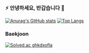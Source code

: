 ### ⚡ 안녕하세요, 반갑습니다 🌱   

<!--
**ghkdxofla/ghkdxofla** is a ✨ _special_ ✨ repository because its `README.md` (this file) appears on your GitHub profile.

Here are some ideas to get you started:

- 🔭 I’m currently working on ...
- 🌱 I’m currently learning ...
- 👯 I’m looking to collaborate on ...
- 🤔 I’m looking for help with ...
- 💬 Ask me about ...
- 📫 How to reach me: ...
- 😄 Pronouns: ...
- ⚡ Fun fact: ...

참고 페이지
- https://shields.io/
-->

[![Anurag's GitHub stats](https://github-readme-stats.vercel.app/api?username=ghkdxofla&show_icons=true&theme=radical&line_height=20)](https://github.com/anuraghazra/github-readme-stats)
[![Top Langs](https://github-readme-stats.vercel.app/api/top-langs/?username=ghkdxofla&layout=compact&theme=radical&card_width=280)](https://github.com/anuraghazra/github-readme-stats)   

### Baekjoon
[![Solved.ac
ghkdxofla](http://mazassumnida.wtf/api/v2/generate_badge?boj=ghkdxofla)](https://solved.ac/ghkdxofla)   
